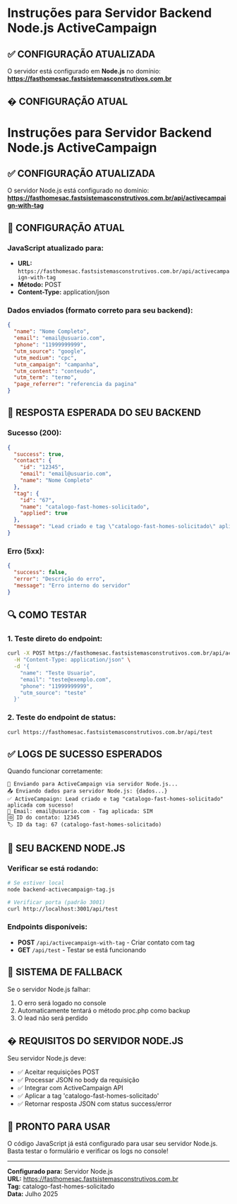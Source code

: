 # Instruções para Servidor Backend Node.js ActiveCampaign

## ✅ CONFIGURAÇÃO ATUALIZADA

O servidor está configurado em **Node.js** no domínio:
**https://fasthomesac.fastsistemasconstrutivos.com.br**

## � CONFIGURAÇÃO ATUAL

# Instruções para Servidor Backend Node.js ActiveCampaign

## ✅ CONFIGURAÇÃO ATUALIZADA

O servidor Node.js está configurado no domínio:
**https://fasthomesac.fastsistemasconstrutivos.com.br/api/activecampaign-with-tag**

## 🔧 CONFIGURAÇÃO ATUAL

### JavaScript atualizado para:
- **URL:** `https://fasthomesac.fastsistemasconstrutivos.com.br/api/activecampaign-with-tag`
- **Método:** POST
- **Content-Type:** application/json

### Dados enviados (formato correto para seu backend):
```json
{
  "name": "Nome Completo",
  "email": "email@usuario.com",
  "phone": "11999999999",
  "utm_source": "google",
  "utm_medium": "cpc",
  "utm_campaign": "campanha", 
  "utm_content": "conteudo",
  "utm_term": "termo",
  "page_referrer": "referencia da pagina"
}
```

## 🎯 RESPOSTA ESPERADA DO SEU BACKEND

### Sucesso (200):
```json
{
  "success": true,
  "contact": {
    "id": "12345",
    "email": "email@usuario.com",
    "name": "Nome Completo"
  },
  "tag": {
    "id": "67",
    "name": "catalogo-fast-homes-solicitado",
    "applied": true
  },
  "message": "Lead criado e tag \"catalogo-fast-homes-solicitado\" aplicada com sucesso!"
}
```

### Erro (5xx):
```json
{
  "success": false,
  "error": "Descrição do erro",
  "message": "Erro interno do servidor"
}
```

## 🔍 COMO TESTAR

### 1. Teste direto do endpoint:
```bash
curl -X POST https://fasthomesac.fastsistemasconstrutivos.com.br/api/activecampaign-with-tag \
  -H "Content-Type: application/json" \
  -d '{
    "name": "Teste Usuario",
    "email": "teste@exemplo.com",
    "phone": "11999999999",
    "utm_source": "teste"
  }'
```

### 2. Teste do endpoint de status:
```bash
curl https://fasthomesac.fastsistemasconstrutivos.com.br/api/test
```

## ✅ LOGS DE SUCESSO ESPERADOS

Quando funcionar corretamente:
```
🔄 Enviando para ActiveCampaign via servidor Node.js...
📤 Enviando dados para servidor Node.js: {dados...}
✅ ActiveCampaign: Lead criado e tag "catalogo-fast-homes-solicitado" aplicada com sucesso!
👤 Email: email@usuario.com - Tag aplicada: SIM
🆔 ID do contato: 12345
🏷️ ID da tag: 67 (catalogo-fast-homes-solicitado)
```

## 🔧 SEU BACKEND NODE.JS

### Verificar se está rodando:
```bash
# Se estiver local
node backend-activecampaign-tag.js

# Verificar porta (padrão 3001)
curl http://localhost:3001/api/test
```

### Endpoints disponíveis:
- **POST** `/api/activecampaign-with-tag` - Criar contato com tag
- **GET** `/api/test` - Testar se está funcionando

## 🔄 SISTEMA DE FALLBACK

Se o servidor Node.js falhar:
1. O erro será logado no console
2. Automaticamente tentará o método proc.php como backup
3. O lead não será perdido

## � REQUISITOS DO SERVIDOR NODE.JS

Seu servidor Node.js deve:
- ✅ Aceitar requisições POST
- ✅ Processar JSON no body da requisição  
- ✅ Integrar com ActiveCampaign API
- ✅ Aplicar a tag 'catalogo-fast-homes-solicitado'
- ✅ Retornar resposta JSON com status success/error

## 🚀 PRONTO PARA USAR

O código JavaScript já está configurado para usar seu servidor Node.js.
Basta testar o formulário e verificar os logs no console!

---

**Configurado para:** Servidor Node.js  
**URL:** https://fasthomesac.fastsistemasconstrutivos.com.br  
**Tag:** catalogo-fast-homes-solicitado  
**Data:** Julho 2025
